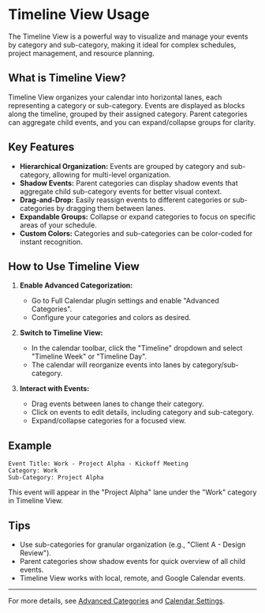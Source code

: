 # Timeline View Usage

The Timeline View is a powerful way to visualize and manage your events by category and sub-category, making it ideal for complex schedules, project management, and resource planning.

## What is Timeline View?

Timeline View organizes your calendar into horizontal lanes, each representing a category or sub-category. Events are displayed as blocks along the timeline, grouped by their assigned category. Parent categories can aggregate child events, and you can expand/collapse groups for clarity.

## Key Features

- **Hierarchical Organization:** Events are grouped by category and sub-category, allowing for multi-level organization.
- **Shadow Events:** Parent categories can display shadow events that aggregate child sub-category events for better visual context.
- **Drag-and-Drop:** Easily reassign events to different categories or sub-categories by dragging them between lanes.
- **Expandable Groups:** Collapse or expand categories to focus on specific areas of your schedule.
- **Custom Colors:** Categories and sub-categories can be color-coded for instant recognition.

## How to Use Timeline View

1. **Enable Advanced Categorization:**
   - Go to Full Calendar plugin settings and enable "Advanced Categories".
   - Configure your categories and colors as desired.

2. **Switch to Timeline View:**
   - In the calendar toolbar, click the "Timeline" dropdown and select "Timeline Week" or "Timeline Day".
   - The calendar will reorganize events into lanes by category/sub-category.

3. **Interact with Events:**
   - Drag events between lanes to change their category.
   - Click on events to edit details, including category and sub-category.
   - Expand/collapse categories for a focused view.

## Example

```
Event Title: Work - Project Alpha - Kickoff Meeting
Category: Work
Sub-Category: Project Alpha
```

This event will appear in the "Project Alpha" lane under the "Work" category in Timeline View.

## Tips
- Use sub-categories for granular organization (e.g., "Client A - Design Review").
- Parent categories show shadow events for quick overview of all child events.
- Timeline View works with local, remote, and Google Calendar events.

---

For more details, see [Advanced Categories](../events/categories.md) and [Calendar Settings](../settings/fc_config.md).
